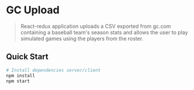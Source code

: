 # GC Upload

> React-redux application uploads a CSV exported from gc.com containing a baseball team's season stats and allows the user to play simulated games using the players from the roster.

## Quick Start

```bash
# Install dependencies server/client
npm install
npm start
```
